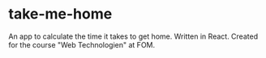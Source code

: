 # take-me-home
An app to calculate the time it takes to get home. Written in React. Created for the course "Web Technologien" at FOM.
